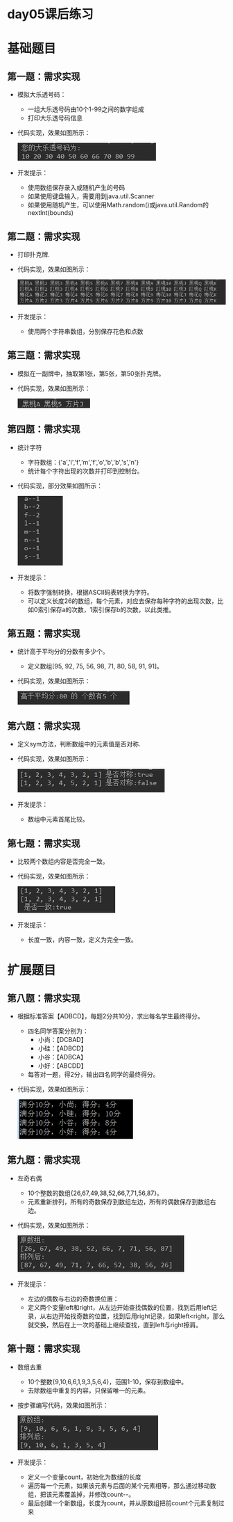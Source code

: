 # day05课后练习

# 基础题目

## 第一题：需求实现

* 模拟大乐透号码：

  * 一组大乐透号码由10个1-99之间的数字组成
  * 打印大乐透号码信息

* 代码实现，效果如图所示：

  ![](img\1.jpg)

* 开发提示：

  * 使用数组保存录入或随机产生的号码
  * 如果使用键盘输入，需要用到java.util.Scanner
  * 如果使用随机产生，可以使用Math.random()或java.util.Random的nextInt(bounds)


## 第二题：需求实现

* 打印扑克牌.


* 代码实现，效果如图所示：

  ![](img\2.jpg)

* 开发提示：

  * 使用两个字符串数组，分别保存花色和点数

## 第三题：需求实现

* 模拟在一副牌中，抽取第1张，第5张，第50张扑克牌。

* 代码实现，效果如图所示：

  ![](img\3.jpg)

  



## 第四题：需求实现

* 统计字符

  * 字符数组：{'a','l','f','m','f','o','b','b','s','n'}
  * 统计每个字符出现的次数并打印到控制台。

* 代码实现，部分效果如图所示：

  ![](img\4.jpg)

* 开发提示：

  * 将数字强制转换，根据ASCII码表转换为字符。
  * 可以定义长度26的数组，每个元素，对应去保存每种字符的出现次数，比如0索引保存a的次数，1索引保存b的次数，以此类推。



## 第五题：需求实现

* 统计高于平均分的分数有多少个。
  * 定义数组[95, 92, 75, 56, 98, 71, 80, 58, 91, 91]。


* 代码实现，效果如图所示：

  ![](img\5.jpg)

  


## 第六题：需求实现

* 定义sym方法，判断数组中的元素值是否对称.

* 代码实现，效果如图所示：

  ![](img\6.jpg)

* 开发提示：

  * 数组中元素首尾比较。

  


## 第七题：需求实现

* 比较两个数组内容是否完全一致。

* 代码实现，效果如图所示：

  ![](img\7.jpg)

* 开发提示：

  * 长度一致，内容一致，定义为完全一致。

  

# 扩展题目

## 第八题：需求实现

- 根据标准答案【ADBCD】，每题2分共10分，求出每名学生最终得分。

  - 四名同学答案分别为：
    - 小尚：【DCBAD】
    - 小硅：【ADBCD】
    - 小谷：【ADBCA】
    - 小好：【ABCDD】
  - 每答对一题，得2分，输出四名同学的最终得分。

- 代码实现，效果如图所示：

  ![1557474285266](img/8.png)



## 第九题：需求实现

- 左奇右偶

  -  10个整数的数组{26,67,49,38,52,66,7,71,56,87}。
  - 元素重新排列，所有的奇数保存到数组左边，所有的偶数保存到数组右边。

- 代码实现，效果如图所示：

  ![](img\9.jpg)

- 开发提示：

  - 左边的偶数与右边的奇数换位置：
  - 定义两个变量left和right，从左边开始查找偶数的位置，找到后用left记录，从右边开始找奇数的位置，找到后用right记录，如果left<right，那么就交换，然后在上一次的基础上继续查找，直到left与right擦肩。



## 第十题：需求实现

* 数组去重

  * 10个整数{9,10,6,6,1,9,3,5,6,4}，范围1-10，保存到数组中。
  * 去除数组中重复的内容，只保留唯一的元素。

* 按步骤编写代码，效果如图所示：

  ![](img\10.jpg)

* 开发提示：

  - 定义一个变量count，初始化为数组的长度
  - 遍历每一个元素，如果该元素与后面的某个元素相等，那么通过移动数组，把该元素覆盖掉，并修改count--。
  - 最后创建一个新数组，长度为count，并从原数组把前count个元素复制过来

